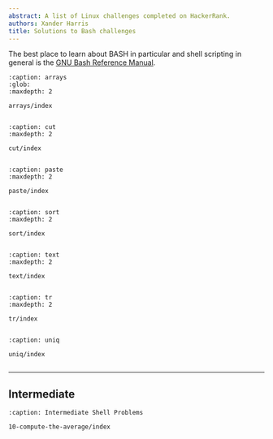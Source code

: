```yaml
---
abstract: A list of Linux challenges completed on HackerRank.
authors: Xander Harris
title: Solutions to Bash challenges
---
```


The best place to learn about BASH in particular and shell scripting in general
is the
[GNU Bash Reference Manual](https://www.gnu.org/software/bash/manual/bash.html).

```{toctree}
:caption: arrays
:glob:
:maxdepth: 2

arrays/index
```

```{index} bash; arrays
```

```{toctree}
:caption: cut
:maxdepth: 2

cut/index
```

```{index} bash; cut
```

```{toctree}
:caption: paste
:maxdepth: 2

paste/index
```

```{index} bash; paste
```

```{toctree}
:caption: sort
:maxdepth: 2

sort/index
```

```{index} bash; sort
```

```{toctree}
:caption: text
:maxdepth: 2

text/index
```

```{index} bash; text
```

```{toctree}
:caption: tr
:maxdepth: 2

tr/index
```

```{index} bash; tr
```

```{toctree}
:caption: uniq

uniq/index
```

```{index} bash; uniq
```

---

## Intermediate

```{toctree}
:caption: Intermediate Shell Problems

10-compute-the-average/index
```

```{sectionauthor} Xander Harris <xandertheharris@gmail.com>
```
